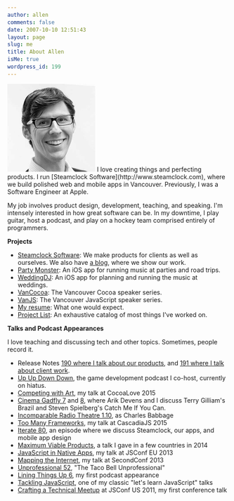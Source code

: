 ```yaml
---
author: allen
comments: false
date: 2007-10-10 12:51:43
layout: page
slug: me
title: About Allen
isMe: true
wordpress_id: 199
---
```


<img src='/images/allen-pike-2014.jpg' style='max-width: 200px'>
I love creating things and perfecting products. I run [Steamclock Software](http://www.steamclock.com), where we build polished web and mobile apps in Vancouver. Previously, I was a Software Engineer at Apple.

My job involves product design, development, teaching, and speaking. I'm intensely interested in how great software can be. In my downtime, I play guitar, host a podcast, and play on a hockey team comprised entirely of programmers.

**Projects**

* [Steamclock Software](http://www.steamclock.com/): We make products for clients as well as ourselves. We also have [a blog](http://www.steamclock.com/blog/), where we show our work.
* [Party Monster](http://www.steamclock.com/partymonster/): An iOS app for running music at parties and road trips.
* [WeddingDJ](http://www.steamclock.com/weddingdj/): An iOS app for planning and running the music at weddings.
* [VanCocoa](http://www.vancocoa.com/): The Vancouver Cocoa speaker series.
* [VanJS](http://www.vanjs.com/): The Vancouver JavaScript speaker series.
* [My resume](/resume/): What one would expect.
* [Project List](/projects/): An exhaustive catalog of most things I've worked on.

**Talks and Podcast Appearances**

I love teaching and discussing tech and other topics. Sometimes, people record it.

* Release Notes [190 where I talk about our products](https://releasenotes.tv/190-allen-pike-part-1/), and [ 191 where I talk about client work](https://releasenotes.tv/191-allen-pike-part-2/).
* [Up Up Down Down](http://upup.fm), the game development podcast I co-host, currently on hiatus.
* [Competing with Art](https://vimeo.com/153679708), my talk at CocoaLove 2015
* [Cinema Gadfly 7](http://cinemagadfly.com/podcast/s1e7.html) and [8](http://cinemagadfly.com/podcast/s1e8.html), where Arik Devens and I discuss Terry Gilliam's Brazil and Steven Spielberg's Catch Me If You Can.
* [Incomparable Radio Theatre 1.10](https://www.theincomparable.com/radio/1.10/index.php), as Charles Babbage
* [Too Many Frameworks](http://2015.cascadiajs.com/speakers/allen-pike), my talk at CascadiaJS 2015
* [Iterate 80](http://www.imore.com/iterate-80-allen-pike-party-monster), an episode where we discuss Steamclock, our apps, and mobile app design
* [Maximum Viable Products](http://www.allenpike.com/2015/maximum-viable-at-cingleton/), a talk I gave in a few countries in 2014
* [JavaScript in Native Apps](https://www.youtube.com/watch?v=5LUkHss6CAw), my talk at JSConf EU 2013
* [Mapping the Internet](http://www.steamclock.com/blog/2013/03/mapping-the-internet/), my talk at SecondConf 2013
* [Unprofessional 52](http://unprofesh.com/blog/2013/8/8/52-the-taco-bell-unprofessional-allen-pike), "The Taco Bell Unprofessional"
* [Lining Things Up 6](http://liningthingsup.com/#06-Allen-Pike), my first podcast appearance
* [Tackling JavaScript](http://wordpress.tv/2011/10/08/allen-pike-tackling-javascript/), one of my classic "let's learn JavaScript" talks
* [Crafting a Technical Meetup](http://www.allenpike.com/2011/video-making-a-js-meetup-blow-minds/) at JSConf US 2011, my first conference talk

